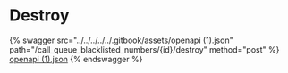 # Destroy

{% swagger src="../../../../../.gitbook/assets/openapi (1).json" path="/call_queue_blacklisted_numbers/{id}/destroy" method="post" %}
[openapi (1).json](<../../../../../.gitbook/assets/openapi (1).json>)
{% endswagger %}
